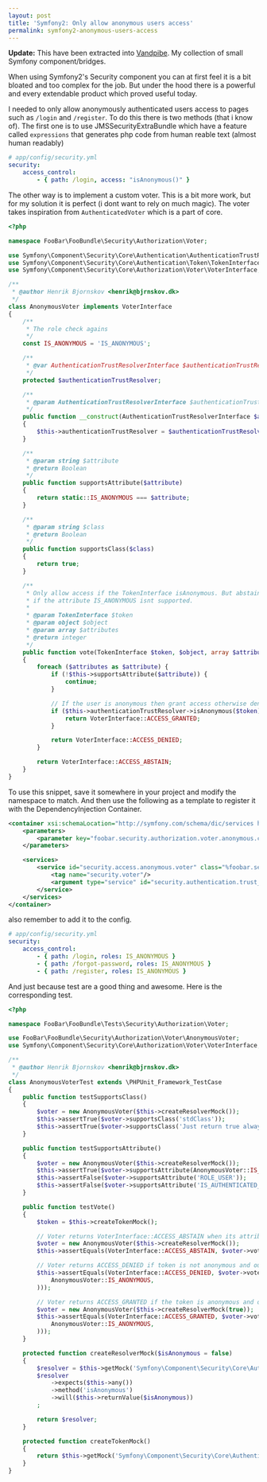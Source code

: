 ```yaml
---
layout: post
title: 'Symfony2: Only allow anonymous users access'
permalink: symfony2-anonymous-users-access
---
```


__Update:__ This have been extracted into [Vandpibe](http://github.com/henrikbjorn/vandpibe).
My collection of small Symfony component/bridges.

When using Symfony2's Security component you can at first feel it is a bit bloated and too complex for the
job. But under the hood there is a powerful and every extendable product which proved useful today.

I needed to only allow anonymously authenticated users access to pages such as `/login` and `/register`. To do this
there is two methods (that i know of).
The first one is to use JMSSecurityExtraBundle which have a feature called `expressions` that generates php code from human
reable text (almost human readably)

``` yaml
# app/config/security.yml
security:
    access_control:
        - { path: /login, access: "isAnonymous()" }
```

The other way is to implement a custom voter. This is a bit more work, but for my solution it is perfect (i dont want to rely on
much magic). The voter takes inspiration from `AuthenticatedVoter` which is a part of core.

``` php
<?php

namespace FooBar\FooBundle\Security\Authorization\Voter;

use Symfony\Component\Security\Core\Authentication\AuthenticationTrustResolverInterface;
use Symfony\Component\Security\Core\Authentication\Token\TokenInterface;
use Symfony\Component\Security\Core\Authorization\Voter\VoterInterface;

/**
 * @author Henrik Bjornskov <henrik@bjrnskov.dk>
 */
class AnonymousVoter implements VoterInterface
{
    /**
     * The role check agains
     */
    const IS_ANONYMOUS = 'IS_ANONYMOUS';

    /**
     * @var AuthenticationTrustResolverInterface $authenticationTrustResolver
     */
    protected $authenticationTrustResolver;

    /**
     * @param AuthenticationTrustResolverInterface $authenticationTrustResolver
     */
    public function __construct(AuthenticationTrustResolverInterface $authenticationTrustResolver)
    {
        $this->authenticationTrustResolver = $authenticationTrustResolver;
    }

    /**
     * @param string $attribute
     * @return Boolean
     */
    public function supportsAttribute($attribute)
    {
        return static::IS_ANONYMOUS === $attribute;
    }

    /**
     * @param string $class
     * @return Boolean
     */
    public function supportsClass($class)
    {
        return true;
    }

    /**
     * Only allow access if the TokenInterface isAnonymous. But abstain from voting
     * if the attribute IS_ANONYMOUS isnt supported.
     *
     * @param TokenInterface $token
     * @param object $object
     * @param array $attributes
     * @return integer
     */
    public function vote(TokenInterface $token, $object, array $attributes)
    {
        foreach ($attributes as $attribute) {
            if (!$this->supportsAttribute($attribute)) {
                continue;
            }

            // If the user is anonymous then grant access otherwise deny!
            if ($this->authenticationTrustResolver->isAnonymous($token)) {
                return VoterInterface::ACCESS_GRANTED;
            }

            return VoterInterface::ACCESS_DENIED;
        }

        return VoterInterface::ACCESS_ABSTAIN;
    }
}
```

To use this snippet, save it somewhere in your project and modify the namespace to match. And then use the following as a template
to register it with the DependencyInjection Container.

``` xml
<container xsi:schemaLocation="http://symfony.com/schema/dic/services http://symfony.com/schema/dic/services/services-1.0.xsd" xmlns="http://symfony.com/schema/dic/services" xmlns:xsi="http://www.w3.org/2001/XMLSchema-instance">
    <parameters>
        <parameter key="foobar.security.authorization.voter.anonymous.class">FooBar\FooBundle\Security\Authorization\Voter\AnonymousVoter</parameter>
    </parameters>

    <services>
        <service id="security.access.anonymous.voter" class="%foobar.security.authorization.voter.anonymous.class%" public="false">
            <tag name="security.voter"/>
            <argument type="service" id="security.authentication.trust_resolver"/>
        </service>
    </services>
</container>
```

also remember to add it to the config.

``` yaml
# app/config/security.yml
security:
    access_control:
        - { path: /login, roles: IS_ANONYMOUS }
        - { path: /forgot-password, roles: IS_ANONYMOUS }
        - { path: /register, roles: IS_ANONYMOUS }
```

And just because test are a good thing and awesome. Here is the corresponding test.

``` php
<?php

namespace FooBar\FooBundle\Tests\Security\Authorization\Voter;

use FooBar\FooBundle\Security\Authorization\Voter\AnonymousVoter;
use Symfony\Component\Security\Core\Authorization\Voter\VoterInterface;

/**
 * @author Henrik Bjornskov <henrik@bjrnskov.dk>
 */
class AnonymousVoterTest extends \PHPUnit_Framework_TestCase
{
    public function testSupportsClass()
    {
        $voter = new AnonymousVoter($this->createResolverMock());
        $this->assertTrue($voter->supportsClass('stdClass'));
        $this->assertTrue($voter->supportsClass('Just return true always'));
    } 

    public function testSupportsAttribute()
    {
        $voter = new AnonymousVoter($this->createResolverMock());
        $this->assertTrue($voter->supportsAttribute(AnonymousVoter::IS_ANONYMOUS));
        $this->assertFalse($voter->supportsAttribute('ROLE_USER'));
        $this->assertFalse($voter->supportsAttribute('IS_AUTHENTICATED_ANONYMOUSLY'));
    }

    public function testVote()
    {
        $token = $this->createTokenMock();

        // Voter returns VoterInterface::ACCESS_ABSTAIN when its attribute isnt found
        $voter = new AnonymousVoter($this->createResolverMock());
        $this->assertEquals(VoterInterface::ACCESS_ABSTAIN, $voter->vote($token, new \stdClass, array()));

        // Voter returns ACCESS_DENIED if token is not anonymous and our attribute is present
        $this->assertEquals(VoterInterface::ACCESS_DENIED, $voter->vote($token, new \stdClass, array(
            AnonymousVoter::IS_ANONYMOUS,
        )));

        // Voter returns ACCESS_GRANTED if the token is anonymous and our attribute is present
        $voter = new AnonymousVoter($this->createResolverMock(true));
        $this->assertEquals(VoterInterface::ACCESS_GRANTED, $voter->vote($token, new \stdClass, array(
            AnonymousVoter::IS_ANONYMOUS,
        )));
    }

    protected function createResolverMock($isAnonymous = false)
    {
        $resolver = $this->getMock('Symfony\Component\Security\Core\Authentication\AuthenticationTrustResolverInterface');
        $resolver
            ->expects($this->any())
            ->method('isAnonymous')
            ->will($this->returnValue($isAnonymous))
        ;

        return $resolver;
    }

    protected function createTokenMock()
    {
        return $this->getMock('Symfony\Component\Security\Core\Authentication\Token\TokenInterface');
    }
}
```
